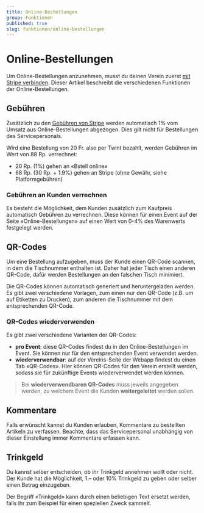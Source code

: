 ```yaml
---
title: Online-Bestellungen
group: Funktionen
published: true
slug: funktionen/online-bestellungen
---
```


# Online-Bestellungen

Um Online-Bestellungen anzunehmen, musst du deinen Verein zuerst
[mit Stripe verbinden](/docs/funktionen/zahlungsanbieter). Dieser Artikel
beschreibt die verschiedenen Funktionen der Online-Bestellungen.

## Gebühren

Zusätzlich zu den
[Gebühren von Stripe](https://stripe.com/de-ch/pricing/local-payment-methods)
werden automatisch 1% vom Umsatz aus Online-Bestellungen abgezogen. Dies gilt
nicht für Bestellungen des Servicepersonals.

Wird eine Bestellung von 20 Fr. also per Twint bezahlt, werden Gebühren im Wert
von 88 Rp. verrechnet:

- 20 Rp. (1%) gehen an «Bstell online»
- 68 Rp. (30 Rp. + 1.9%) gehen an Stripe (ohne Gewähr, siehe Platformgebühren)

### Gebühren an Kunden verrechnen

Es besteht die Möglichkeit, dem Kunden zusätzlich zum Kaufpreis automatisch
Gebühren zu verrechnen. Diese können für einen Event auf der Seite
«Online-Bestellungen» auf einen Wert von 0-4% des Warenwerts festgelegt werden.

## QR-Codes

Um eine Bestellung aufzugeben, muss der Kunde einen QR-Code scannen, in dem die
Tischnummer enthalten ist. Daher hat jeder Tisch einen anderen QR-Code, dafür
werden Bestellungen an den falschen Tisch minimiert.

Die QR-Codes können automatisch generiert und heruntergeladen werden. Es gibt
zwei verschiedene Vorlagen, zum einen nur den QR-Code (z.B. um auf Etiketten zu
Drucken), zum anderen die Tischnummer mit dem entsprechenden QR-Code.

### QR-Codes wiederverwenden

Es gibt zwei verschiedene Varianten der QR-Codes:

- **pro Event**: diese QR-Codes findest du in den Online-Bestellungen im Event.
  Sie können nur für den entsprechenden Event verwendet werden.
- **wiederverwendbar**: auf der Vereins-Seite der Webapp findest du einen Tab
  «QR-Codes». Hier können QR-Codes für den Verein erstellt werden, sodass sie
  für zukünftige Events wiederverwendet werden können.

> Bei **wiederverwendbaren QR-Codes** muss jeweils angegeben werden, zu welchem
> Event die Kunden **weitergeleitet** werden sollen.

## Kommentare

Falls erwünscht kannst du Kunden erlauben, Kommentare zu bestellten Artikeln zu
verfassen. Beachte, dass das Servicepersonal unabhängig von dieser Einstellung
immer Kommentare erfassen kann.

## Trinkgeld

Du kannst selber entscheiden, ob ihr Trinkgeld annehmen wollt oder nicht. Der
Kunde hat die Möglichkeit, 1.– oder 10% Trinkgeld zu geben oder selber einen
Betrag einzugeben.

Der Begriff «Trinkgeld» kann durch einen beliebigen Text ersetzt werden, falls
ihr zum Beispiel für einen speziellen Zweck sammelt.
